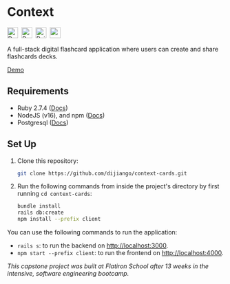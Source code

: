 # Context

<p float="left">
  <img src="https://icon-library.com/images/react_1353128.png" alt="React" height="25px">&nbsp
  <img src="https://icon-library.com/images/ruby-icon/ruby-icon-28.jpg" alt="Ruby" height="25px">&nbsp
  <img src="https://icon-library.com/images/ruby-on-rails-512_110895.png" alt="Rails" height="25px">&nbsp
  <img src="https://cdn.worldvectorlogo.com/logos/material-ui-1.svg" height="25px">
</p>

A full-stack digital flashcard application where users can create and share flashcards decks.

[Demo](https://www.loom.com/share/07c8d22e86f949dfbf73451c9b5b80b4)
## Requirements

* Ruby 2.7.4 ([Docs](https://www.ruby-lang.org/en/documentation/))
* NodeJS (v16), and npm ([Docs](https://docs.npmjs.com/))
* Postgresql ([Docs](https://www.postgresql.org/docs/))

## Set Up

1. Clone this repository:
      ```sh
      git clone https://github.com/dijiango/context-cards.git
      ```
      
2. Run the following commands from inside the project's directory by first running `cd context-cards`:
      ```sh
      bundle install
      rails db:create
      npm install --prefix client
      ```
      
You can use the following commands to run the application:

* `rails s`: to run the backend on [http://localhost:3000](http://localhost:3000).
* `npm start --prefix client`: to run the frontend on [http://localhost:4000](http://localhost:4000).

<em>This capstone project was built at Flatiron School after 13 weeks in the intensive, software engineering bootcamp.</em>
